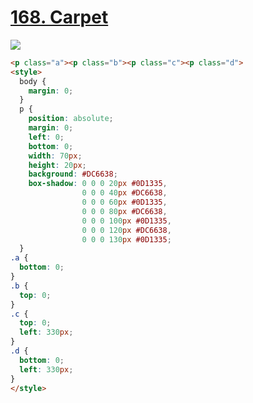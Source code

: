 # [168. Carpet](https://cssbattle.dev/play/168)

![](https://cssbattle.dev/targets/168.png)

```HTML
<p class="a"><p class="b"><p class="c"><p class="d">
<style>
  body {
    margin: 0;
  }
  p {
    position: absolute;
    margin: 0;
    left: 0;
    bottom: 0;
    width: 70px;
    height: 20px;
    background: #DC6638;
    box-shadow: 0 0 0 20px #0D1335,
                0 0 0 40px #DC6638,
                0 0 0 60px #0D1335,
                0 0 0 80px #DC6638,
                0 0 0 100px #0D1335,
                0 0 0 120px #DC6638,
                0 0 0 130px #0D1335;
  }
.a {
  bottom: 0;
}
.b {
  top: 0;
}
.c {
  top: 0;
  left: 330px;
}
.d {
  bottom: 0;
  left: 330px;
}
</style>
```

